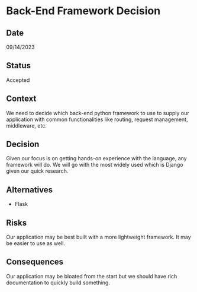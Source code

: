 # **Back-End Framework Decision**

## Date

09/14/2023

## **Status**

Accepted

## **Context**

We need to decide which back-end python framework to use to supply our application with common functionalities like routing, request management, middleware, etc. 

## **Decision**

Given our focus is on getting hands-on experience with the language, any framework will do. We will go with the most widely used which is Django given our quick research.

## Alternatives

- Flask

## Risks

Our application may be best built with a more lightweight framework. It may be easier to use as well.

## **Consequences**

Our application may be bloated from the start but we should have rich documentation to quickly build something.

